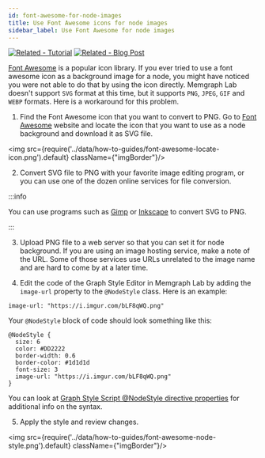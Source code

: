 ```yaml
---
id: font-awesome-for-node-images
title: Use Font Awesome icons for node images
sidebar_label: Use Font Awesome for node images
---
```


[![Related - Tutorial](https://img.shields.io/static/v1?label=Related&message=Tutorial&color=008a00&style=for-the-badge)](/tutorials/style-your-graphs-in-memgraph-lab.md) [![Related - Blog
Post](https://img.shields.io/static/v1?label=Related&message=Blog%20post&color=9C59DB&style=for-the-badge)](https://memgraph.com/blog/how-to-style-your-graphs-in-memgraph-lab)

[Font Awesome](https://fontawesome.com/) is a popular icon library. If you ever
tried to use a font awesome icon as a background image for a node, you might
have noticed you were not able to do that by using the icon directly. Memgraph
Lab doesn't support `SVG` format at this time, but it supports `PNG`, `JPEG`,
`GIF` and `WEBP` formats. Here is a workaround for this problem.


1. Find the Font Awesome icon that you want to convert to PNG. Go to [Font
Awesome](https://fontawesome.com/icons/) website and locate the icon that you
want to use as a node background and download it as SVG file.

<img src={require('../data/how-to-guides/font-awesome-locate-icon.png').default} className={"imgBorder"}/>

2. Convert SVG file to PNG with your favorite image editing program, or you can
   use one of the dozen online services for file conversion. 

:::info

You can use programs such as [Gimp](https://www.gimp.org/) or
[Inkscape](https://inkscape.org/) to convert SVG to PNG. 

:::

3. Upload PNG file to a web server so that you can set it for node background.
If you are using an image hosting service, make a note of the URL. Some of those
services use URLs unrelated to the image name and are hard to come by at a
later time.

4. Edit the code of the Graph Style Editor in Memgraph Lab by adding the
   `image-url` property to the `@NodeStyle` class. Here is an example:  

```
image-url: "https://i.imgur.com/bLF8qWQ.png"
```

Your `@NodeStyle` block of code should look something like this:

```
@NodeStyle {
  size: 6
  color: #DD2222
  border-width: 0.6
  border-color: #1d1d1d
  font-size: 3
  image-url: "https://i.imgur.com/bLF8qWQ.png"
}
```

You can look at [Graph Style Script @NodeStyle directive
properties](/memgraph-lab/style-script/gss-nodestyle-directive#image-url-string)
for additional info on the syntax. 

5. Apply the style and review changes.

<img src={require('../data/how-to-guides/font-awesome-node-style.png').default} className={"imgBorder"}/>